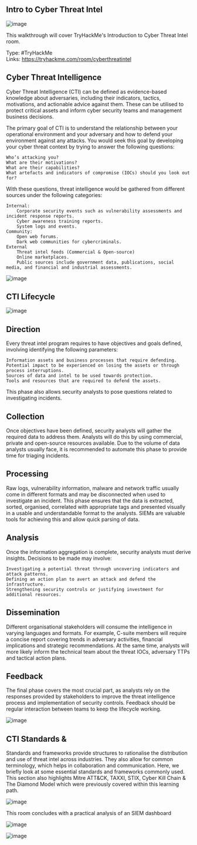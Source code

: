 ## Intro to Cyber Threat Intel

![image](https://github.com/ItWozNotMe/itwoznotme.github.io/assets/74746341/e543b86f-422b-4d45-a634-c89d7207464a)

This walkthrough will cover TryHackMe's Introduction to Cyber Threat Intel room.

Type: #TryHackMe <br>
Links:  https://tryhackme.com/room/cyberthreatintel 

## Cyber Threat Intelligence

Cyber Threat Intelligence (CTI) can be defined as evidence-based knowledge about adversaries, including their indicators, tactics, motivations, and actionable advice against them. 
These can be utilised to protect critical assets and inform cyber security teams and management business decisions.

The primary goal of CTI is to understand the relationship between your operational environment and your adversary and how to defend your environment against any attacks. You would seek this goal by developing your cyber threat context by trying to answer the following questions:

    Who’s attacking you?
    What are their motivations?
    What are their capabilities?
    What artefacts and indicators of compromise (IOCs) should you look out for?

With these questions, threat intelligence would be gathered from different sources under the following categories:

    Internal:
        Corporate security events such as vulnerability assessments and incident response reports.
        Cyber awareness training reports.
        System logs and events.
    Community:
        Open web forums.
        Dark web communities for cybercriminals.
    External
        Threat intel feeds (Commercial & Open-source)
        Online marketplaces.
        Public sources include government data, publications, social media, and financial and industrial assessments.

![image](https://github.com/ItWozNotMe/itwoznotme.github.io/assets/74746341/1ef66adf-bcb3-47a1-913f-9b4c0e83273e)

## CTI Lifecycle

![image](https://github.com/ItWozNotMe/itwoznotme.github.io/assets/74746341/5a68e540-4166-469f-9d95-d8dd4a4ea263)

## Direction

Every threat intel program requires to have objectives and goals defined, involving identifying the following parameters:

    Information assets and business processes that require defending.
    Potential impact to be experienced on losing the assets or through process interruptions.
    Sources of data and intel to be used towards protection.
    Tools and resources that are required to defend the assets.

This phase also allows security analysts to pose questions related to investigating incidents.

## Collection

Once objectives have been defined, security analysts will gather the required data to address them. Analysts will do this by using commercial, private and open-source resources available. Due to the volume of data analysts usually face, it is recommended to automate this phase to provide time for triaging incidents.
## Processing

Raw logs, vulnerability information, malware and network traffic usually come in different formats and may be disconnected when used to investigate an incident. This phase ensures that the data is extracted, sorted, organised, correlated with appropriate tags and presented visually in a usable and understandable format to the analysts. SIEMs are valuable tools for achieving this and allow quick parsing of data.
## Analysis

Once the information aggregation is complete, security analysts must derive insights. Decisions to be made may involve:

    Investigating a potential threat through uncovering indicators and attack patterns.
    Defining an action plan to avert an attack and defend the infrastructure.
    Strengthening security controls or justifying investment for additional resources.


## Dissemination

Different organisational stakeholders will consume the intelligence in varying languages and formats. For example, C-suite members will require a concise report covering trends in adversary activities, financial implications and strategic recommendations. At the same time, analysts will more likely inform the technical team about the threat IOCs, adversary TTPs and tactical action plans.

## Feedback

The final phase covers the most crucial part, as analysts rely on the responses provided by stakeholders to improve the threat intelligence process and implementation of security controls. Feedback should be regular interaction between teams to keep the lifecycle working.

![image](https://github.com/ItWozNotMe/itwoznotme.github.io/assets/74746341/da2a0b6e-c43f-4298-8c48-b90bdc1948fa)

## CTI Standards & 

Standards and frameworks provide structures to rationalise the distribution and use of threat intel across industries. They also allow for common terminology, which helps in collaboration and communication. Here, we briefly look at some essential standards and frameworks commonly used.
This section also highlights Mitre ATT&CK, TAXXI, STIX, Cyber Kill Chain & The Diamond Model which were previously covered within this learning path.

![image](https://github.com/ItWozNotMe/itwoznotme.github.io/assets/74746341/b6b02eda-f210-4d9b-b127-46dc83c3ffad)

This room concludes with a practical analysis of an SIEM dashboard

![image](https://github.com/ItWozNotMe/itwoznotme.github.io/assets/74746341/0ec2c3ea-eca5-426c-92ed-5bd2bebe96c4)

![image](https://github.com/ItWozNotMe/itwoznotme.github.io/assets/74746341/97ac1d7b-fafb-46c6-aa50-249729231c43)

